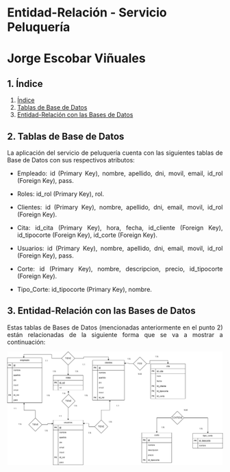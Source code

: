 # **Entidad-Relación - Servicio Peluquería**

# **Jorge Escobar Viñuales**

## **1. Índice**<a name = "id1"></a>
1. [Índice](#id1)<br>
2. [Tablas de Base de Datos](#id2)<br>
3. [Entidad-Relación con las Bases de Datos](#id3)<br>

## **2. Tablas de Base de Datos**<a name="id2"></a>
<div align="justify">
  La aplicación del servicio de peluquería cuenta con las siguientes tablas de Base de Datos con sus respectivos atributos:

  - Empleado: id (Primary Key), nombre, apellido, dni, movil, email, id_rol (Foreign Key), pass.

  - Roles: id_rol (Primary Key), rol.

  - Clientes: id (Primary Key), nombre, apellido, dni, email, movil, id_rol (Foreign Key).

  - Cita: id_cita (Primary Key), hora, fecha, id_cliente (Foreign Key), id_tipocorte (Foreign Key), id_corte (Foreign Key).

  - Usuarios: id (Primary Key), nombre, apellido, dni, email, movil, id_rol (Foreign Key), pass.

  - Corte: id (Primary Key), nombre, descripcion, precio, id_tipocorte (Foreign Key).

  - Tipo_Corte: id_tipocorte (Primary Key), nombre.
</div>
  
## **3. Entidad-Relación con las Bases de Datos**<a name="id3"></a>
<div align="justify">
  Estas tablas de Bases de Datos (mencionadas anteriormente en el punto 2) están relacionadas de la siguiente forma que se va a mostrar a continuación:
  
  
  ![](https://github.com/Jorgeev27/Servicio-Peluqueria/blob/main/doc/entidad_relacion/DrawIO/Entidad-Relacion.png)
</div>
